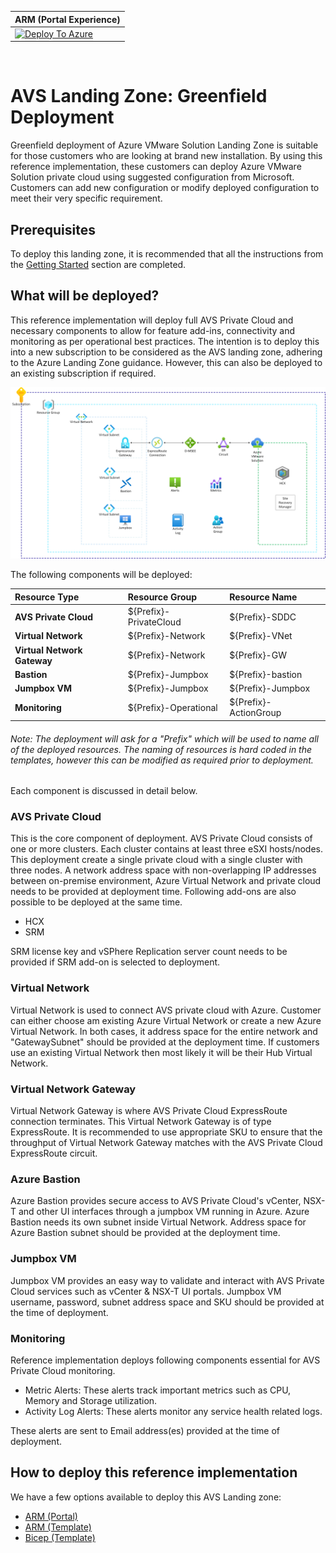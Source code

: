 
| ARM (Portal Experience)                                      |
| ------------------------------------------------------------ |
| [![Deploy To Azure](https://aka.ms/deploytoazurebutton)](https://portal.azure.com/#create/Microsoft.Template/uri/https%3A%2F%2Fraw.githubusercontent.com%2FAzure%2FEnterprise-Scale-for-AVS%2Fmain%2FAVS-Landing-Zone%2Fgrenfield%2FARM%2FESLZDeploy.deploy.json) |

<br/>

# AVS Landing Zone: Greenfield Deployment

Greenfield deployment of Azure VMware Solution Landing Zone is suitable for those customers who are looking at brand new installation. By using this reference implementation, these customers can deploy Azure VMware Solution private cloud using suggested configuration from Microsoft. Customers can add new configuration or modify deployed configuration to meet their very specific requirement.

## Prerequisites

To deploy this landing zone, it is recommended that all the instructions from the [Getting Started](../../GettingStarted.md) section are completed.

## What will be deployed?

This reference implementation will deploy full AVS Private Cloud and necessary components to allow for feature add-ins, connectivity and monitoring as per operational best practices. The intention is to deploy this into a new subscription to be considered as the AVS landing zone, adhering to the Azure Landing Zone guidance. However, this can also be deployed to an existing subscription if required.

![ALZ Greenfield](../../docs/images/AVSSingleRegion.png)

The following components will be deployed:

| **Resource Type**                | **Resource Group**     | **Resource Name**     |
| :------------------------------- | :--------------------- | :-------------------- |
| **AVS Private Cloud**            | ${Prefix}-PrivateCloud | ${Prefix}-SDDC        |
| **Virtual Network**              | ${Prefix}-Network      | ${Prefix}-VNet        |
| **Virtual** **Network  Gateway** | ${Prefix}-Network      | ${Prefix}-GW          |
| **Bastion**                      | ${Prefix}-Jumpbox      | ${Prefix}-bastion     |
| **Jumpbox VM**                   | ${Prefix}-Jumpbox      | ${Prefix}-Jumpbox     |
| **Monitoring**                   | ${Prefix}-Operational  | ${Prefix}-ActionGroup |

###### Note:  The deployment will ask for a "Prefix" which will be used to name all of the deployed resources. The naming of resources is hard coded in the templates, however this can be modified as required prior to deployment.

Each component is discussed in detail below.

### AVS Private Cloud

This is the core component of deployment. AVS Private Cloud consists of one or more clusters. Each cluster contains at least three eSXI hosts/nodes. This deployment create a single private cloud with a single cluster with three nodes. A network address space with non-overlapping IP addresses between on-premise environment, Azure Virtual Network and private cloud needs to be provided at deployment time. Following add-ons are also possible to be deployed at the same time.

- HCX
- SRM

SRM license key and vSPhere Replication server count needs to be provided if SRM add-on is selected to deployment. 

### Virtual Network

Virtual Network is used to connect AVS private cloud with Azure. Customer can either choose am existing Azure Virtual Network or create a new Azure Virtual Network. In both cases, it address space for the entire network and "GatewaySubnet" should be provided at the deployment time. If customers use an existing Virtual Network then most likely it will be their Hub Virtual Network.

### Virtual Network Gateway

Virtual Network Gateway is where AVS Private Cloud ExpressRoute connection terminates. This Virtual Network Gateway is of type ExpressRoute. It is recommended to use appropriate SKU to ensure that the throughput of Virtual Network Gateway matches with the AVS Private Cloud ExpressRoute circuit.

### Azure Bastion

Azure Bastion provides secure access to AVS Private Cloud's vCenter, NSX-T and other UI interfaces through a jumpbox VM running in Azure. Azure Bastion needs its own subnet inside Virtual Network. Address space for Azure Bastion subnet should be provided at the deployment time.

### Jumpbox VM

Jumpbox VM provides an easy way to validate and interact with AVS Private Cloud services such as vCenter & NSX-T UI portals. Jumpbox VM username, password, subnet address space and SKU should be provided at the time of deployment.

### Monitoring

Reference implementation deploys following components essential for AVS Private Cloud monitoring.

- Metric Alerts: These alerts track important metrics such as CPU, Memory and Storage utilization.
- Activity Log Alerts: These alerts monitor any service health related logs.  

These alerts are sent to Email address(es) provided at the time of deployment.

## How to deploy this reference implementation

We have a few options available to deploy this AVS Landing zone:

- [ARM (Portal)](https://portal.azure.com/#create/Microsoft.Template/uri/https%3A%2F%2Fraw.githubusercontent.com%2FAzure%2FEnterprise-Scale-for-AVS%2Fmain%2FAVS-Landing-Zone%2FGreenField%2FARM%2FESLZDeploy.deploy.json)
- [ARM (Template)](ARM)
- [Bicep (Template)](Bicep)
